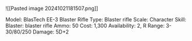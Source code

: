 ![[Pasted image 20241021181507.png]]

Model: BlasTech EE-3 Blaster Rifle
Type: Blaster rifle
Scale: Character
Skill: Blaster: blaster rifle
Ammo: 50
Cost: 1,300
Availability: 2, R
Range: 3-30/80/250
Damage: 5D+2